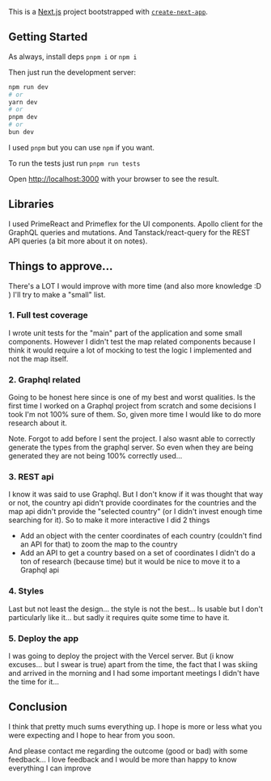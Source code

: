 This is a [Next.js](https://nextjs.org/) project bootstrapped with [`create-next-app`](https://github.com/vercel/next.js/tree/canary/packages/create-next-app).

## Getting Started

As always, install deps `pnpm i` or `npm i`

Then just run the development server:

```bash
npm run dev
# or
yarn dev
# or
pnpm dev
# or
bun dev
```

I used `pnpm` but you can use `npm` if you want.

To run the tests just run `pnpm run tests`

Open [http://localhost:3000](http://localhost:3000) with your browser to see the result.

## Libraries

I used PrimeReact and Primeflex for the UI components. Apollo client for the GraphQL queries and mutations. And Tanstack/react-query for the REST API queries (a bit more about it on notes).

## Things to approve...

There's a LOT I would improve with more time (and also more knowledge :D ) I'll try to make a "small" list.

### 1. Full test coverage
I wrote unit tests for the "main" part of the application and some small components. However I didn't test the map
related components because I think it would require a lot of mocking to test the logic I implemented and not the
map itself.

### 2. Graphql related
Going to be honest here since is one of my best and worst qualities. Is the first time I worked on a Graphql project from
scratch and some decisions I took I'm not 100% sure of them. So, given more time I would like to do more research about
it.

Note. Forgot to add before I sent the project. I also wasnt able to correctly generate the types from the graphql server. So even when they are being generated they are not being 100% correctly used...

### 3. REST api
I know it was said to use Graphql. But I don't know if it was thought that way or not, the country api didn't provide
coordinates for the countries and the map api didn't provide the "selected country" (or I didn't invest enough time
searching for it). So to make it more interactive I did 2 things
* Add an object with the center coordinates of each country (couldn't find an API for that) to zoom the map to the country
* Add an API to get a country based on a set of coordinates
  I didn't do a ton of research (because time) but it would be nice to move it to a Graphql api

### 4. Styles
Last but not least the design... the style is not the best... Is usable but I don't particularly like it... but sadly it
requires quite some time to have it.

### 5. Deploy the app
I was going to deploy the project with the Vercel server. But (i know excuses... but I swear is true) apart from the time,
the fact that I was skiing and arrived in the morning and I had some important meetings I didn't have the time for it...

## Conclusion
I think that pretty much sums everything up. I hope is more or less what you were expecting and I hope to hear from you
soon.

And please contact me regarding the outcome (good or bad) with some feedback... I love feedback and I would be more than
happy to know everything I can improve